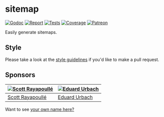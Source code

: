 # sitemap

[![Godoc][godoc-image]][godoc-url]
[![Report][report-image]][report-url]
[![Tests][tests-image]][tests-url]
[![Coverage][coverage-image]][coverage-url]
[![Patreon][patreon-image]][patreon-url]

Easily generate sitemaps.

## Style

Please take a look at the [style guidelines](https://github.com/akyoto/quality/blob/master/STYLE.md) if you'd like to make a pull request.

## Sponsors

| [![Scott Rayapoullé](https://avatars3.githubusercontent.com/u/11772084?s=70&v=4)](https://github.com/soulcramer) | [![Eduard Urbach](https://avatars2.githubusercontent.com/u/438936?s=70&v=4)](https://twitter.com/eduardurbach) |
| --- | --- |
| [Scott Rayapoullé](https://github.com/soulcramer) | [Eduard Urbach](https://eduardurbach.com) |

Want to see [your own name here?](https://www.patreon.com/eduardurbach)

[godoc-image]: https://godoc.org/github.com/aerogo/sitemap?status.svg
[godoc-url]: https://godoc.org/github.com/aerogo/sitemap
[report-image]: https://goreportcard.com/badge/github.com/aerogo/sitemap
[report-url]: https://goreportcard.com/report/github.com/aerogo/sitemap
[tests-image]: https://cloud.drone.io/api/badges/aerogo/sitemap/status.svg
[tests-url]: https://cloud.drone.io/aerogo/sitemap
[coverage-image]: https://codecov.io/gh/aerogo/sitemap/graph/badge.svg
[coverage-url]: https://codecov.io/gh/aerogo/sitemap
[patreon-image]: https://img.shields.io/badge/patreon-donate-green.svg
[patreon-url]: https://www.patreon.com/eduardurbach

